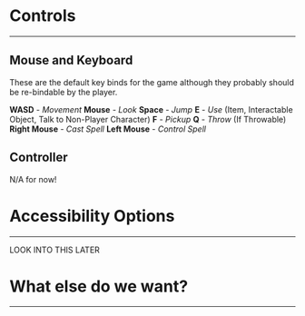 # Controls
---
## Mouse and Keyboard

These are the default key binds for the game although they probably should be re-bindable by the player.

**WASD** - *Movement*
**Mouse** - *Look* 
**Space** - *Jump* 
**E** -  *Use* (Item, Interactable Object, Talk to Non-Player Character)
**F** - *Pickup*
**Q** - *Throw* (If Throwable)
**Right Mouse** - *Cast Spell*
**Left Mouse** - *Control Spell*

## Controller

N/A for now!

# Accessibility Options
---
LOOK INTO THIS LATER


# What else do we want?
---
